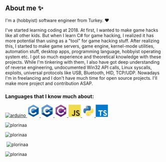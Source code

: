 <h2 align="left">About me ✨</h2>

<p align="left">I'm a (hobbyist) software engineer from Turkey. ❤️</p>
<p align="left">I've started learning coding at 2018. At first, I wanted to make game hacks like all other kids. But when I learn C# for game hacking, I realized it has more potential than using as a "tool" for game hacking stuff. After realizing this, I started to make game servers, game engine, kernel-mode utilities, automation stuff, desktop apps, programming language, hobbyist operating system etc. I got so much experience and theoretical knowledge with these projects. While I'm tinkering with them, I also have got deep understanding of reverse engineering, undocumented Win32 API calls, Linux syscalls, exploits, universal protocols like USB, Bluetooth, HID, TCP/UDP. Nowadays I'm in freelancing and I don't have much time for open source projects. I'll make more project and contribution ASAP.</p>

<h3 align="left">Languages that I know much about:</h3>
<p align="left"> <a href="https://www.arduino.cc/" target="_blank"> <img src="https://cdn.worldvectorlogo.com/logos/arduino-1.svg" alt="arduino" width="40" height="40"/> </a> <a href="https://www.cprogramming.com/" target="_blank"> <img src="https://raw.githubusercontent.com/devicons/devicon/master/icons/c/c-original.svg" alt="c" width="40" height="40"/> </a> <a href="https://www.w3schools.com/cpp/" target="_blank"> <img src="https://raw.githubusercontent.com/devicons/devicon/master/icons/cplusplus/cplusplus-original.svg" alt="cplusplus" width="40" height="40"/> </a> <a href="https://www.w3schools.com/cs/" target="_blank"> <img src="https://raw.githubusercontent.com/devicons/devicon/master/icons/csharp/csharp-original.svg" alt="csharp" width="40" height="40"/> </a> <a href="https://developer.mozilla.org/en-US/docs/Web/JavaScript" target="_blank"> <img src="https://raw.githubusercontent.com/devicons/devicon/master/icons/javascript/javascript-original.svg" alt="javascript" width="40" height="40"/> </a> <a href="https://www.python.org" target="_blank"> <img src="https://raw.githubusercontent.com/devicons/devicon/master/icons/python/python-original.svg" alt="python" width="40" height="40"/> </a> <a href="https://www.typescriptlang.org/" target="_blank"> <img src="https://raw.githubusercontent.com/devicons/devicon/master/icons/typescript/typescript-original.svg" alt="typescript" width="40" height="40"/> </a> </p>

<p align="left"> <img src="https://komarev.com/ghpvc/?username=nrwlia&label=Profile%20views&color=0e75b6&style=flat" alt="plorinaa" /> </p>
<p><img src="https://github-readme-stats.vercel.app/api/top-langs?username=nrwlia&show_icons=true&locale=en&layout=compact" alt="plorinaa" /></p>
<p>&nbsp;<img src="https://github-readme-stats.vercel.app/api?username=nrwlia&show_icons=true&locale=en" alt="plorinaa" /></p>
<p><img src="https://github-readme-streak-stats.herokuapp.com/?user=nrwlia&" alt="plorinaa" /></p>
